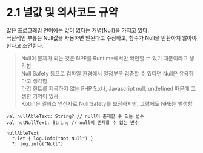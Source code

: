 # 2.1 널값 및 의사코드 규약

많은 프로그래밍 언어에는 값이 없다는 개념(Null)을 가지고 있다.  
극단적인 부류는 Null값을 사용하면 안된다고 주장하고, 함수가 Null을 반환하지 않아야 한다고 조언한다.

> Null이 문제가 되는 것은 NPE를 Runtime에서만 확인할 수 있기 때문이라고 생각함  
> Null Safety 등으로 컴파일 환경에서 일정부분 검증할 수 있다면 Null은 유용하다고 생각함  
> 타입 힌트를 제공하지 않는 PHP 5.x나, Javascript null, undefined 때문에 고생한 기억이 있음  
> Kotlin은 엘비스 연산자로 Null Safety를 보장하지만, 그럼에도 NPE는 발생함  

```
val nullAbleText: String? // null이 존재할 수 있는 변수
val notNullText: String // null이 존재할 수 없는 변수

nullAbleText
  ?.let { log.info("Not Null") } 
  ?: log.info("Null")
```
